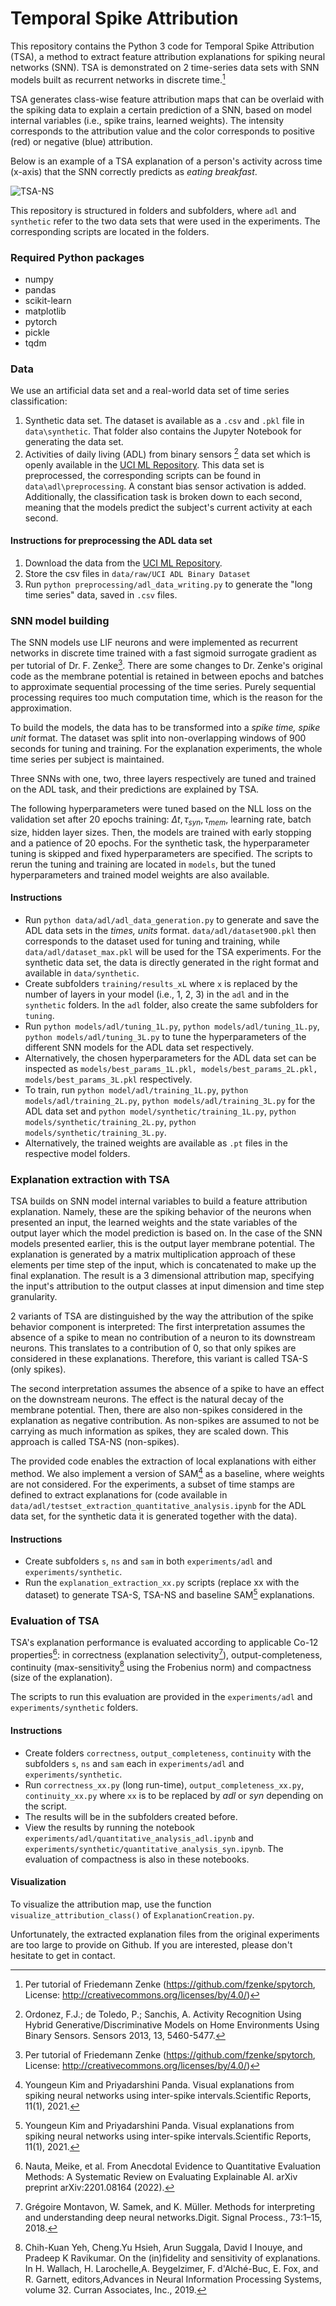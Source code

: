# Temporal Spike Attribution

This repository contains the Python 3 code for Temporal Spike Attribution (TSA), a method to extract 
feature attribution explanations for spiking neural networks (SNN). 
TSA is demonstrated on 2 time-series data sets with SNN models built as recurrent networks in discrete 
time.[^1] 

TSA generates class-wise feature attribution maps that can be overlaid with the spiking data to explain a 
certain prediction of a SNN, based on model internal variables (i.e., spike trains, learned weights). The intensity corresponds
to the attribution value and the color corresponds to positive (red) or negative (blue) attribution.

Below is an example of a TSA explanation of a person's activity across time (x-axis) that the SNN correctly predicts as *eating breakfast*.

![TSA-NS](https://github.com/ElisaNguyen/tsa-explanations/blob/master/images/one_ns_177081_breakfast.png)

This repository is structured in folders and subfolders, where `adl` and `synthetic` refer to the two data sets that were used in the experiments. 
The corresponding scripts are located in the folders. 

### Required Python packages
* numpy
* pandas
* scikit-learn
* matplotlib
* pytorch
* pickle
* tqdm

### Data
We use an artificial data set and a real-world data set of time series classification: 
1. Synthetic data set. The dataset is available as a `.csv` and `.pkl` file in `data\synthetic`. That folder also contains the Jupyter Notebook for generating the data set.
2. Activities of daily living (ADL) from binary sensors [^2] data set which is openly 
available in the [UCI ML Repository](https://archive.ics.uci.edu/ml/datasets/Activities+of+Daily+Living+%28ADLs%29+Recognition+Using+Binary+Sensors). This data set is preprocessed, the corresponding scripts can be found in `data\adl\preprocessing`. A constant bias sensor activation is added. Additionally, the classification task is broken down to each second, 
meaning that the models predict the subject's current activity at each second.

#### Instructions for preprocessing the ADL data set
1. Download the data from the [UCI ML Repository](https://archive.ics.uci.edu/ml/datasets/Activities+of+Daily+Living+%28ADLs%29+Recognition+Using+Binary+Sensors).
2. Store the csv files in `data/raw/UCI ADL Binary Dataset`
3. Run `python preprocessing/adl_data_writing.py` to generate the "long time series" data, saved in `.csv` files.

### SNN model building
The SNN models use LIF neurons and were implemented as recurrent networks in discrete time trained 
with a fast sigmoid surrogate gradient as per tutorial of Dr. F. Zenke[^1]. There are some changes to Dr. Zenke's original
code as the membrane potential is retained in between epochs and batches to approximate sequential processing of the time series.
Purely sequential processing requires too much computation time, which is the reason for the approximation. 

To build the models, the data has to be transformed into a *spike time, spike unit* format. 
The dataset was split into non-overlapping windows of 900 seconds for tuning and training. 
For the explanation experiments, the whole time series per subject is maintained. 

Three SNNs with one, two, three layers respectively are tuned and trained on the ADL task, and their predictions are explained by TSA.

The following hyperparameters were tuned based on the NLL loss on the validation set after 20 epochs training: $\Delta t, \tau_{syn}, \tau_{mem}$, learning rate, batch size, hidden layer sizes. 
Then, the models are trained with early stopping and a patience of 20 epochs. For the synthetic task, the hyperparameter tuning is skipped and fixed hyperparameters are specified. The scripts to rerun the tuning and training 
are located in `models`, but the tuned hyperparameters and trained model weights are also available.

#### Instructions
* Run `python data/adl/adl_data_generation.py` to generate and save the ADL data sets in the *times, units* format. `data/adl/dataset900.pkl` then corresponds to the dataset used for tuning and training, while `data/adl/dataset_max.pkl` will be used for the TSA experiments. For the synthetic data set, the data is directly generated in the right format and available in `data/synthetic`.
* Create subfolders `training/results_xL` where `x` is replaced by the number of layers in your model (i.e., 1, 2, 3) in the `adl` and in the `synthetic` folders. In the `adl` folder, also create the same subfolders for `tuning`. 
* Run `python models/adl/tuning_1L.py`, `python models/adl/tuning_1L.py`, `python models/adl/tuning_3L.py` to tune the hyperparameters of the different SNN models for the ADL data set respectively.
* Alternatively, the chosen hyperparameters for the ADL data set can be inspected as `models/best_params_1L.pkl, models/best_params_2L.pkl, models/best_params_3L.pkl` respectively.
* To train, run `python model/adl/training_1L.py`, `python models/adl/training_2L.py`, `python models/adl/training_3L.py` for the ADL data set and `python model/synthetic/training_1L.py`, `python models/synthetic/training_2L.py`, `python models/synthetic/training_3L.py`.
* Alternatively, the trained weights are available as `.pt` files in the respective model folders.

### Explanation extraction with TSA

TSA builds on SNN model internal variables to build a feature attribution explanation. 
Namely, these are the spiking behavior of the neurons when presented an input, the learned weights and the state variables of the output layer which the model prediction is based on.
In the case of the SNN models presented earlier, this is the output layer membrane potential. 
The explanation is generated by a matrix multiplication approach of these elements per time step of the input, which is concatenated to make up the final explanation. 
The result is a 3 dimensional attribution map, specifying the input's attribution to the output classes at input dimension and time step granularity.

2 variants of TSA are distinguished by the way the attribution of the spike behavior component is interpreted: 
The first interpretation assumes the absence of a spike to mean no contribution of a neuron to its downstream neurons. 
This translates to a contribution of 0, so that only spikes are considered in these explanations. Therefore, this variant is called TSA-S (only spikes). 

The second interpretation assumes the absence of a spike to have an effect on the downstream neurons. 
The effect is the natural decay of the membrane potential. Then, there are also non-spikes considered in the explanation as negative contribution. 
As non-spikes are assumed to not be carrying as much information as spikes, they are scaled down. This approach is called TSA-NS (non-spikes).

The provided code enables the extraction of local explanations with either method. We also implement a version of SAM[^3] as a baseline, where weights are not considered. 
For the experiments, a subset of time stamps are defined to extract explanations for (code available in `data/adl/testset_extraction_quantitative_analysis.ipynb` for the ADL data set, for the synthetic data it is generated together with the data). 

#### Instructions
* Create subfolders `s`, `ns` and `sam` in both `experiments/adl` and `experiments/synthetic`.
* Run the `explanation_extraction_xx.py` scripts (replace xx with the dataset) to generate TSA-S, TSA-NS and baseline SAM[^3] explanations.

### Evaluation of TSA 
TSA's explanation performance is evaluated according to applicable Co-12 properties[^6]: in correctness (explanation selectivity[^4]), output-completeness, continuity (max-sensitivity[^5]
using the Frobenius norm) and compactness (size of the explanation).

The scripts to run this evaluation are provided in the `experiments/adl` and `experiments/synthetic` folders.  

#### Instructions
* Create folders `correctness`, `output_completeness`, `continuity` with the subfolders `s`, `ns` and `sam` each in `experiments/adl` and `experiments/synthetic`.
* Run `correctness_xx.py` (long run-time), `output_completeness_xx.py`, `continuity_xx.py` where `xx` is to be replaced by *adl* or *syn* depending on the script. 
* The results will be in the subfolders created before.
* View the results by running the notebook `experiments/adl/quantitative_analysis_adl.ipynb` and `experiments/synthetic/quantitative_analysis_syn.ipynb`. The evaluation of compactness is also in these notebooks.

#### Visualization
To visualize the attribution map, use the function `visualize_attribution_class()` of `ExplanationCreation.py`. 

Unfortunately, the extracted explanation files from the original experiments are too large to provide on Github. If you are interested, please don't hesitate to get in contact.

[^1]: Per tutorial of Friedemann Zenke (https://github.com/fzenke/spytorch, License: http://creativecommons.org/licenses/by/4.0/)

[^2]: Ordonez, F.J.; de Toledo, P.; Sanchis, A. Activity Recognition Using Hybrid Generative/Discriminative Models on Home Environments Using Binary Sensors. Sensors 2013, 13, 5460-5477.

[^3]: Youngeun Kim and Priyadarshini Panda. Visual explanations from spiking neural networks using inter-spike intervals.Scientific Reports, 11(1), 2021.

[^4]: Grégoire Montavon, W. Samek, and K. Müller. Methods for interpreting and understanding deep neural networks.Digit. Signal Process., 73:1–15, 2018.

[^5]: Chih-Kuan Yeh, Cheng.Yu Hsieh, Arun Suggala, David I Inouye, and Pradeep K Ravikumar. On the (in)fidelity and sensitivity of explanations. In H. Wallach, H. Larochelle,A. Beygelzimer, F. d'Alché-Buc, E. Fox, and R. Garnett, editors,Advances in Neural Information Processing Systems, volume 32. Curran Associates, Inc., 2019.

[^6]: Nauta, Meike, et al. From Anecdotal Evidence to Quantitative Evaluation Methods: A Systematic Review on Evaluating Explainable AI. arXiv preprint arXiv:2201.08164 (2022).
